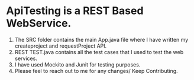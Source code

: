 # ApiTesting is a REST Based WebService.
1) The SRC folder contains the main App.java file where I have written my createproject and requestProject API.
3) REST TEST.java contains all the test cases that I used to test the web services.
4) I have used Mockito and Junit for testing purposes.
5) Please feel to reach out to me for any changes/ Keep Contributing.

